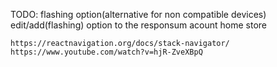 TODO:
flashing option(alternative for non compatible devices)
    edit/add(flashing) option to the responsum
    acount
    home
    store

    https://reactnavigation.org/docs/stack-navigator/
    https://www.youtube.com/watch?v=hjR-ZveXBpQ